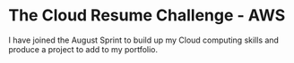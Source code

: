 # The Cloud Resume Challenge - AWS

I have joined the August Sprint to build up my Cloud computing skills and produce a project to add to my portfolio.
